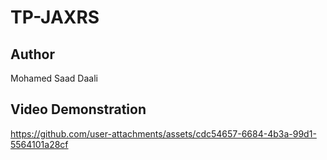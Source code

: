 # TP-JAXRS

## Author
Mohamed Saad Daali

## Video Demonstration

https://github.com/user-attachments/assets/cdc54657-6684-4b3a-99d1-5564101a28cf

